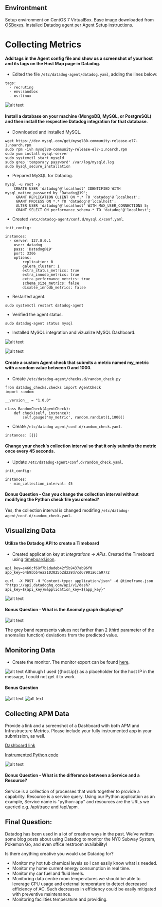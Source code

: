 ## Environtment

Setup environment on CentOS 7 VirtualBox.  Base image downloaded from [OSBoxes](https://www.osboxes.org/centos/#centos-7-1804-vbox).  Installed Datadog agent per Agent Setup instructions.

# Collecting Metrics
#### Add tags in the Agent config file and show us a screenshot of your host and its tags on the Host Map page in Datadog.
* Edited the file `/etc/datadog-agent/datadog.yaml`, adding the lines below:
```
tags:
  - recruting
  - env:sandbox
  - os:linux
```
![alt text](images/img01.PNG)
#### Install a database on your machine (MongoDB, MySQL, or PostgreSQL) and then install the respective Datadog integration for that database.
* Downloaded and installed MySQL.
```
wget https://dev.mysql.com/get/mysql80-community-release-el7-1.noarch.rpm
sudo rpm -ivh mysql80-community-release-el7-1.noarch.rpm
sudo yum install mysql-server
sudo systemctl start mysqld
sudo grep 'temporary password' /var/log/mysqld.log
sudo mysql_secure_installation
```

* Prepared MySQL for Datadog.
```
mysql -u root -p
    CREATE USER 'datadog'@'localhost' IDENTIFIED WITH mysql_native_password by 'Datadog@19';
     GRANT REPLICATION CLIENT ON *.* TO 'datadog'@'localhost';
     GRANT PROCESS ON *.* TO 'datadog'@'localhost';
     ALTER USER 'datadog'@'localhost' WITH MAX_USER_CONNECTIONS 5;
     GRANT SELECT ON performance_schema.* TO 'datadog'@'localhost';
```
* Created `/etc/datadog-agent/conf.d/mysql.d/conf.yaml`.
```
init_config:

instances:
  - server: 127.0.0.1
    user: datadog
    pass: 'Datadog@19'
    port: 3306
    options:
        replication: 0
        galera_cluster: 1
        extra_status_metrics: true
        extra_innodb_metrics: true
        extra_performance_metrics: true
        schema_size_metrics: false
        disable_innodb_metrics: false
```
* Restarted agent.
```
sudo systemctl restart datadog-agent
```
* Verified the agent status.
```
sudo datadog-agent status mysql
```
* Installed MySQL integration and vizualize MySQL Dashboard.

![alt text](images/img09.PNG)

![alt text](images/img02.PNG)


#### Create a custom Agent check that submits a metric named my_metric with a random value between 0 and 1000.
* Create `/etc/datadog-agent/checks.d/random_check.py`
```
from datadog_checks.checks import AgentCheck
import random

__version__ = "1.0.0"

class RandomCheck(AgentCheck):
    def check(self, instance):
        self.gauge('my_metric', random.randint(1,1000))
```
* Create `/etc/datadog-agent/conf.d/random_check.yaml`.
```
instances: [{}]
```
#### Change your check's collection interval so that it only submits the metric once every 45 seconds.
* Update `/etc/datadog-agent/conf.d/random_check.yaml`.
```
init_config:

instances:
  - min_collection_interval: 45
```
#### Bonus Question -  Can you change the collection interval without modifying the Python check file you created?
Yes, the collection interval is changed modifing   `/etc/datadog-agent/conf.d/random_check.yaml`.

## Visualizing Data
#### Utilize the Datadog API to create a Timeboard
* Created application key at *Integrations -> APIs*.  Created the Timeboard using [timeboard.json](timeboard.json).

```
api_key=e460cf68f7b1dadeb42f5b9437ab96f0
app_key=64b9bbb4ea2103025b2d228d7cd67901a6ca9772

curl  -X POST -H "Content-type: application/json" -d @timeframe.json "https://api.datadoghq.com/api/v1/dash?api_key=${api_key}&application_key=${app_key}"
```
![alt text](images/img03.PNG)

#### Bonus Question - What is the Anomaly graph displaying?
![alt text](images/img04.PNG)

The grey band represents values not farther than 2 (third parameter of the anomalies function) deviations from the predicted value.

## Monitoring Data
* Create the monitor.  The monitor export can be found [here](monitor.json).

![alt text](images/img10.PNG)
Although I used {{host.ip}} as a placeholder for the host IP in the message, I could not get it to work.

#### Bonus Question
![alt text](images/img05.PNG)
![alt text](images/img08.PNG)

## Collecting APM Data

Provide a link and a screenshot of a Dashboard with both APM and Infrastructure Metrics.  Please include your fully instrumented app in your submission, as well.

[Dashboard link](https://p.datadoghq.com/sb/b4bf04fba-afbd7bd697609f5805e72fccd1e2f419)

[Instrumented Python code](app.py)

![alt text](images/img07.PNG)

#### Bonus Question - What is the difference between a Service and a Resource?
Service is a collection of processes that work together to provide a capability. Resource is a service query.  Using our Python application as an example, Service name is "python-app" and resources are the URLs we queried e.g. /api/trace and /api/apm.

## Final Question:
Datadog has been used in a lot of creative ways in the past. We’ve written some blog posts about using Datadog to monitor the NYC Subway System, Pokemon Go, and even office restroom availability!

Is there anything creative you would use Datadog for?

* Monitor my hot tub chemical levels so I can easily know what is needed.
* Monitor my home current energy consumption in real time.
* Monitor my car fuel and fluid levels.
* Monitoring data centre room temperatures we should be able to leverage CPU usage and external temperature to detect decreased efficiency of AC.  Such decreases in efficiency could be easily mitigated with preventive maintenance.
* Monitoring facilities temperature and providing.
